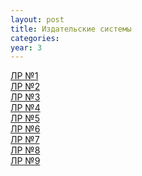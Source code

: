 ```yaml
---
layout: post
title: Издательские системы
categories: 
year: 3
---
```


[ЛР №1](https://disk.yandex.ru/d/C7FB-Kr6OPE9hw)\
[ЛР №2](https://disk.yandex.ru/d/bf9Yj4286mggWQ)\
[ЛР №3](https://disk.yandex.ru/d/DsTjDdu8E62JJQ)\
[ЛР №4](https://disk.yandex.ru/d/Ou_f5au3qb8WZw)\
[ЛР №5](https://disk.yandex.ru/d/croFPmOGyrrHAA)\
[ЛР №6](https://disk.yandex.ru/d/aPv-qV7LvT3Iyw)\
[ЛР №7](https://disk.yandex.ru/d/pIU8WaOEF_ihCQ)\
[ЛР №8](https://disk.yandex.ru/d/uJhX09hnG5JeRA)\
[ЛР №9](https://disk.yandex.ru/d/jCPA_Ao1qGlVHQ)